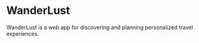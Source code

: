 # WanderLust
WanderLust is a web app for discovering and planning personalized travel experiences. 
